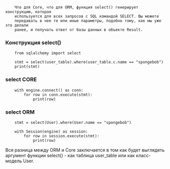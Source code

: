 ```
    Что для Core, что для ORM, функция select() генерирует конструкцию, которая
    используется для всех запросов с SQL командой SELECT. Вы можете
    передавать в нее те или иные параметры, подобно тому, как мы уже это делали
    ранее, и получать ответ от базы данных в объекте Result.
```

### Конструкция select()
```
    from sqlalchemy import select
    
    stmt = select(user_table).where(user_table.c.name == "spongebob")
    print(stmt)
```

### select CORE
```
    with engine.connect() as conn:
        for row in conn.execute(stmt):
            print(row)
```

### select ORM
```
    stmt = select(User).where(User.name == "spongebob")
    
    with Session(engine) as session:
        for row in session.execute(stmt):
            print(row)
```

Вся разница между ORM и Core заключается в том как будет выглядеть аргумент функции select() - 
как таблица user_table или как класс-модель User. 


